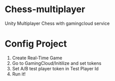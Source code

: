 # Chess-multiplayer
Unity Multiplayer Chess with gamingcloud service

# Config Project
1. Create Real-Time Game
2. Go to GamingCloud/Initilize and set tokens
3. Set A/B test player token in Test Player Id
4. Run it!

